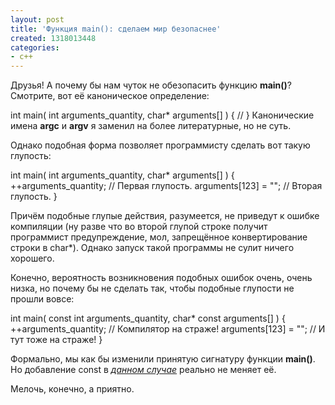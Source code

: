 ```yaml
---
layout: post
title: 'Функция main(): сделаем мир безопаснее'
created: 1318013448
categories:
- c++
---
```

<!--break-->
Друзья! А почему бы нам чуток не обезопасить функцию <strong>main()</strong>? Смотрите, вот её каноническое определение:

<cpp>
int main( int arguments_quantity, char* arguments[] ) {
    //
}
</cpp>Канонические имена <strong>argc</strong> и <strong>argv</strong> я заменил на более литературные, но не суть.

Однако подобная форма позволяет программисту сделать вот такую глупость:

<cpp>
int main( int arguments_quantity, char* arguments[] ) {
    ++arguments_quantity; // Первая глупость.
    arguments[123] = "";  // Вторая глупость.
}
</cpp>

Причём подобные глупые действия, разумеется, не приведут к ошибке компиляции (ну разве что во второй глупой строке получит программист предупреждение, мол, запрещённое конвертирование строки в char*). Однако запуск такой программы не сулит ничего хорошего.

Конечно, вероятность возникновения подобных ошибок очень, очень низка, но почему бы не сделать так, чтобы подобные глупости не прошли вовсе:

<cpp>
int main( const int arguments_quantity, char* const arguments[] ) {
    ++arguments_quantity; // Компилятор на страже!
    arguments[123] = "";  // И тут тоже на страже!
}
</cpp>

Формально, мы как бы изменили принятую сигнатуру функции <strong>main()</strong>. Но добавление const в <em><ins>данном случае</ins></em> реально не меняет её.

Мелочь, конечно, а приятно.
